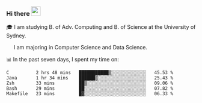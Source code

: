 ### Hi there <a href="#"><img src="https://media.giphy.com/media/hvRJCLFzcasrR4ia7z/giphy.gif" width="25px"></a>

🎓 I am studying B. of Adv. Computing and B. of Science at the University of Sydney.

     I am majoring in Computer Science and Data Science.

📊 In the past seven days, I spent my time on:
<!--START_SECTION:waka-->
```text
C          2 hrs 48 mins   ███████████▒░░░░░░░░░░░░░   45.53 % 
Java       1 hr 34 mins    ██████▒░░░░░░░░░░░░░░░░░░   25.43 % 
Zsh        33 mins         ██▒░░░░░░░░░░░░░░░░░░░░░░   09.06 % 
Bash       29 mins         ██░░░░░░░░░░░░░░░░░░░░░░░   07.82 % 
Makefile   23 mins         █▓░░░░░░░░░░░░░░░░░░░░░░░   06.33 % 
```
<!--END_SECTION:waka-->
